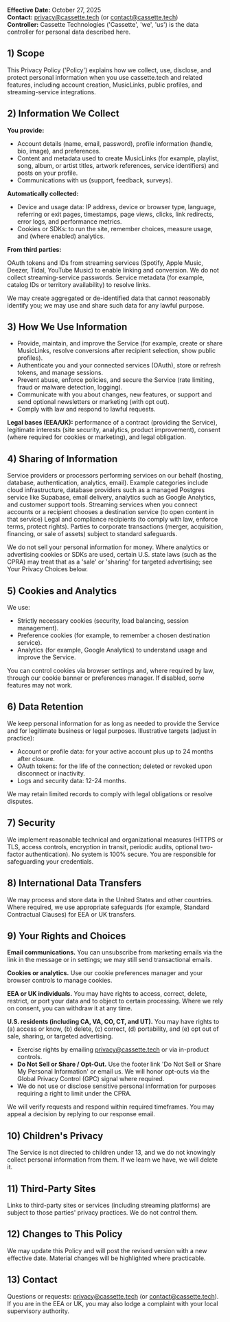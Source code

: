 
**Effective Date:** October 27, 2025  
**Contact:** [privacy@cassette.tech](mailto:privacy@cassette.tech) (or [contact@cassette.tech](mailto:contact@cassette.tech))  
**Controller:** Cassette Technologies ('Cassette', 'we', 'us') is the data controller for personal data described here.

## 1) Scope

This Privacy Policy ('Policy') explains how we collect, use, disclose, and protect personal information when you use cassette.tech and related features, including account creation, MusicLinks, public profiles, and streaming-service integrations.

## 2) Information We Collect

**You provide:**

- Account details (name, email, password), profile information (handle, bio, image), and preferences.
- Content and metadata used to create MusicLinks (for example, playlist, song, album, or artist titles, artwork references, service identifiers) and posts on your profile.
- Communications with us (support, feedback, surveys).

**Automatically collected:**

- Device and usage data: IP address, device or browser type, language, referring or exit pages, timestamps, page views, clicks, link redirects, error logs, and performance metrics.
- Cookies or SDKs: to run the site, remember choices, measure usage, and (where enabled) analytics.

**From third parties:**

OAuth tokens and IDs from streaming services (Spotify, Apple Music, Deezer, Tidal, YouTube Music) to enable linking and conversion. We do not collect streaming-service passwords. Service metadata (for example, catalog IDs or territory availability) to resolve links.

We may create aggregated or de-identified data that cannot reasonably identify you; we may use and share such data for any lawful purpose.

## 3) How We Use Information

- Provide, maintain, and improve the Service (for example, create or share MusicLinks, resolve conversions after recipient selection, show public profiles).
- Authenticate you and your connected services (OAuth), store or refresh tokens, and manage sessions.
- Prevent abuse, enforce policies, and secure the Service (rate limiting, fraud or malware detection, logging).
- Communicate with you about changes, new features, or support and send optional newsletters or marketing (with opt out).
- Comply with law and respond to lawful requests.

**Legal bases (EEA/UK):** performance of a contract (providing the Service), legitimate interests (site security, analytics, product improvement), consent (where required for cookies or marketing), and legal obligation.

## 4) Sharing of Information

Service providers or processors performing services on our behalf (hosting, database, authentication, analytics, email). Example categories include cloud infrastructure, database providers such as a managed Postgres service like Supabase, email delivery, analytics such as Google Analytics, and customer support tools. Streaming services when you connect accounts or a recipient chooses a destination service (to open content in that service) Legal and compliance recipients (to comply with law, enforce terms, protect rights). Parties to corporate transactions (merger, acquisition, financing, or sale of assets) subject to standard safeguards.

We do not sell your personal information for money. Where analytics or advertising cookies or SDKs are used, certain U.S. state laws (such as the CPRA) may treat that as a 'sale' or 'sharing' for targeted advertising; see Your Privacy Choices below.

## 5) Cookies and Analytics

We use:

- Strictly necessary cookies (security, load balancing, session management).
- Preference cookies (for example, to remember a chosen destination service).
- Analytics (for example, Google Analytics) to understand usage and improve the Service.

You can control cookies via browser settings and, where required by law, through our cookie banner or preferences manager. If disabled, some features may not work.

## 6) Data Retention

We keep personal information for as long as needed to provide the Service and for legitimate business or legal purposes. Illustrative targets (adjust in practice):

- Account or profile data: for your active account plus up to 24 months after closure.
- OAuth tokens: for the life of the connection; deleted or revoked upon disconnect or inactivity.
- Logs and security data: 12-24 months.

We may retain limited records to comply with legal obligations or resolve disputes.

## 7) Security

We implement reasonable technical and organizational measures (HTTPS or TLS, access controls, encryption in transit, periodic audits, optional two-factor authentication). No system is 100% secure. You are responsible for safeguarding your credentials.

## 8) International Data Transfers

We may process and store data in the United States and other countries. Where required, we use appropriate safeguards (for example, Standard Contractual Clauses) for EEA or UK transfers.

## 9) Your Rights and Choices

**Email communications.** You can unsubscribe from marketing emails via the link in the message or in settings; we may still send transactional emails.

**Cookies or analytics.** Use our cookie preferences manager and your browser controls to manage cookies.

**EEA or UK individuals.** You may have rights to access, correct, delete, restrict, or port your data and to object to certain processing. Where we rely on consent, you can withdraw it at any time.

**U.S. residents (including CA, VA, CO, CT, and UT).** You may have rights to (a) access or know, (b) delete, (c) correct, (d) portability, and (e) opt out of sale, sharing, or targeted advertising.

- Exercise rights by emailing [privacy@cassette.tech](mailto:privacy@cassette.tech) or via in-product controls.
- **Do Not Sell or Share / Opt-Out.** Use the footer link 'Do Not Sell or Share My Personal Information' or email us. We will honor opt-outs via the Global Privacy Control (GPC) signal where required.
- We do not use or disclose sensitive personal information for purposes requiring a right to limit under the CPRA.

We will verify requests and respond within required timeframes. You may appeal a decision by replying to our response email.

## 10) Children's Privacy

The Service is not directed to children under 13, and we do not knowingly collect personal information from them. If we learn we have, we will delete it.

## 11) Third-Party Sites

Links to third-party sites or services (including streaming platforms) are subject to those parties' privacy practices. We do not control them.

## 12) Changes to This Policy

We may update this Policy and will post the revised version with a new effective date. Material changes will be highlighted where practicable.

## 13) Contact

Questions or requests: [privacy@cassette.tech](mailto:privacy@cassette.tech) (or [contact@cassette.tech](mailto:contact@cassette.tech)). If you are in the EEA or UK, you may also lodge a complaint with your local supervisory authority.
